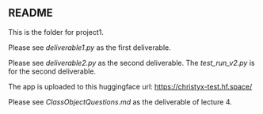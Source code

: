 ## README

This is the folder for project1. 

Please see *deliverable1.py* as the first deliverable. 

Please see *deliverable2.py* as the second deliverable. The *test_run_v2.py* is for the second deliverable.

The app is uploaded to this huggingface url: https://christyx-test.hf.space/

Please see *ClassObjectQuestions.md* as the deliverable of lecture 4.